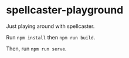 # spellcaster-playground

Just playing around with spellcaster.

Run `npm install` then `npm run build`.

Then, run `npm run serve`.